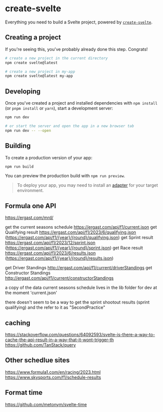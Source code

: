 # create-svelte

Everything you need to build a Svelte project, powered by [`create-svelte`](https://github.com/sveltejs/kit/tree/master/packages/create-svelte).

## Creating a project

If you're seeing this, you've probably already done this step. Congrats!

```bash
# create a new project in the current directory
npm create svelte@latest

# create a new project in my-app
npm create svelte@latest my-app
```

## Developing

Once you've created a project and installed dependencies with `npm install` (or `pnpm install` or `yarn`), start a development server:

```bash
npm run dev

# or start the server and open the app in a new browser tab
npm run dev -- --open
```

## Building

To create a production version of your app:

```bash
npm run build
```

You can preview the production build with `npm run preview`.

> To deploy your app, you may need to install an [adapter](https://kit.svelte.dev/docs/adapters) for your target environment.

## Formula one API

https://ergast.com/mrd/

get the current seasons schedule https://ergast.com/api/f1/current.json
get Qualifying result https://ergast.com/api/f1/2023/6/qualifying.json (https://ergast.com/api/f1/{year}/{round}/qualifying.json)
get Sprint result https://ergast.com/api/f1/2023/12/sprint.json (https://ergast.com/api/f1/{year}/{round}/sprint.json)
get Race result https://ergast.com/api/f1/2023/6/results.json (https://ergast.com/api/f1/{year}/{round}/results.json)

get Driver Standings http://ergast.com/api/f1/current/driverStandings
get Constructor Standings http://ergast.com/api/f1/current/constructorStandings

a copy of the data current seasons schedule lives in the lib folder for dev at the moment 'current.json'

there doesn't seem to be a way to get the sprint shootout results (sprint qualifying) and the refer to it as "SecondPractice" 

## caching
https://stackoverflow.com/questions/64092593/svelte-is-there-a-way-to-cache-the-api-result-in-a-way-that-it-wont-trigger-th
https://github.com/TanStack/query


## Other schedlue sites
https://www.formula1.com/en/racing/2023.html
https://www.skysports.com/f1/schedule-results

## Format time
https://github.com/metonym/svelte-time